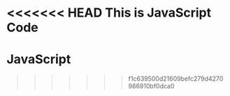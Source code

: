 <<<<<<< HEAD
This is JavaScript Code
=======
# JavaScript
>>>>>>> f1c639500d21609befc279d4270986910bf0dca0
